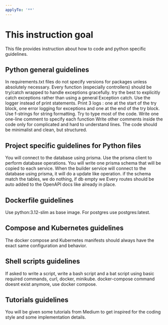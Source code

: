 ```yaml
---
applyTo: '**'
---
```

# This instruction goal

This file provides instruction about how to code and python specific guidelines.

## Python general guidelines

In requirements.txt files do not specify versions for packages unless absolutely necessary. 
Every function (especially controllers) should be try/catch wrapped to handle exceptions gracefully. try the best to explicitly catch exceptions rather than using a general Exception catch.
Use the logger instead of print statements.
Print 3 logs : one at the start of the try block, one error logging for exceptions and one at the end of the try block.
Use f-strings for string formatting.
Try to type most of the code.
Write one one-line comment to specify each function
Write other comments inside the code only for complicated and hard to understand lines.
The code should be minimalist and clean, but structured.

## Project specific guidelines for Python files
You will connect to the database using prisma. Use the prisma client to perform database operations.
You will write one prisma schema that will be copied to each service. 
When the builder service will connect to the database using prisma, it will do a update like operation. if the schema match the tables, we do nothing, if db empty we 
Every routes should be auto added to the OpenAPI docs like already in place. 

## Dockerfile guidelines
Use python:3.12-slim as base image.
For postgres use postgres:latest. 

## Compose and Kubernetes guidelines
The docker compose and Kubernetes manifests should always have the exact same configuration and behavior.

## Shell scripts guidelines
If asked to write a script, write a bash script and a bat script using basic required commands, curl, docker, minikube. 
docker-compose command doesnt exist anymore, use docker compose. 

## Tutorials guidelines
You will be given some tutorials from Medium to get inspired for the coding style and some implementation details. 



